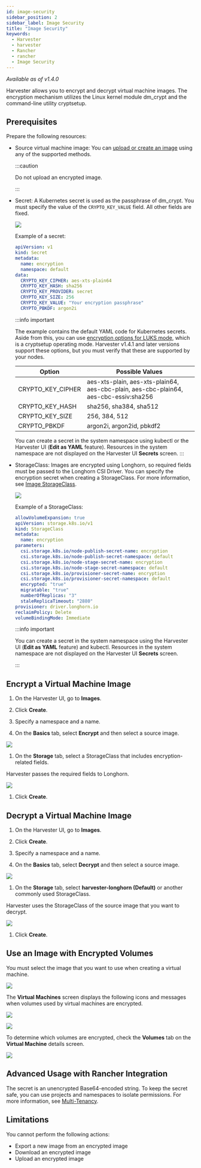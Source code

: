 ```yaml
---
id: image-security
sidebar_position: 2
sidebar_label: Image Security
title: "Image Security"
keywords:
  - Harvester
  - harvester
  - Rancher
  - rancher
  - Image Security
---
```


<head>
  <link rel="canonical" href="https://docs.harvesterhci.io/v1.5/image/image-security"/>
</head>

_Available as of v1.4.0_

Harvester allows you to encrypt and decrypt virtual machine images. The encryption mechanism utilizes the Linux kernel module dm_crypt and the command-line utility cryptsetup.

## Prerequisites

Prepare the following resources:

- Source virtual machine image: You can [upload or create an image](./upload-image) using any of the supported methods.

  :::caution

  Do not upload an encrypted image.

  :::

- Secret: A Kubernetes secret is used as the passphrase of dm_crypt. You must specify the value of the `CRYPTO_KEY_VALUE` field. All other fields are fixed.

  ![](/img/v1.4/image/create-encryption-used-secret.png)

  Example of a secret:

  ```yaml
  apiVersion: v1
  kind: Secret
  metadata:
    name: encryption
    namespace: default
  data:
    CRYPTO_KEY_CIPHER: aes-xts-plain64
    CRYPTO_KEY_HASH: sha256
    CRYPTO_KEY_PROVIDER: secret
    CRYPTO_KEY_SIZE: 256
    CRYPTO_KEY_VALUE: "Your encryption passphrase"
    CRYPTO_PBKDF: argon2i
  ```

  :::info important

  The example contains the default YAML code for Kubernetes secrets. Aside from this, you can use [encryption options for LUKS mode](https://wiki.archlinux.org/title/Dm-crypt/Device_encryption#Encryption_options_for_LUKS_mode), which is a cryptsetup operating mode. Harvester v1.4.1 and later versions support these options, but you must verify that these are supported by your nodes.

  | Option | Possible Values |
  | --- | --- |
  | CRYPTO_KEY_CIPHER | aes-xts-plain, aes-xts-plain64, aes-cbc-plain, aes-cbc-plain64, aes-cbc-essiv:sha256 |
  | CRYPTO_KEY_HASH | sha256, sha384, sha512 |
  | CRYPTO_KEY_SIZE | 256, 384, 512 |
  | CRYPTO_PBKDF | argon2i, argon2id, pbkdf2 |

  You can create a secret in the system namespace using kubectl or the Harvester UI (**Edit as YAML** feature). Resources in the system namespace are not displayed on the Harvester UI **Secrets** screen.
  :::

- StorageClass: Images are encrypted using Longhorn, so required fields must be passed to the Longhorn CSI Driver. You can specify the encryption secret when creating a StorageClass. For more information, see [Image StorageClass](./upload-image#image-storageclass). 

  ![](/img/v1.4/image/create-storage-class.png)

  Example of a StorageClass:

  ```yaml
  allowVolumeExpansion: true
  apiVersion: storage.k8s.io/v1
  kind: StorageClass
  metadata:
    name: encryption
  parameters:
    csi.storage.k8s.io/node-publish-secret-name: encryption
    csi.storage.k8s.io/node-publish-secret-namespace: default
    csi.storage.k8s.io/node-stage-secret-name: encryption
    csi.storage.k8s.io/node-stage-secret-namespace: default
    csi.storage.k8s.io/provisioner-secret-name: encryption
    csi.storage.k8s.io/provisioner-secret-namespace: default
    encrypted: "true"
    migratable: "true"
    numberOfReplicas: "3"
    staleReplicaTimeout: "2880"
  provisioner: driver.longhorn.io
  reclaimPolicy: Delete
  volumeBindingMode: Immediate
  ```

  :::info important

  You can create a secret in the system namespace using the Harvester UI (**Edit as YAML** feature) and kubectl. Resources in the system namespace are not displayed on the Harvester UI **Secrets** screen.

  :::

## Encrypt a Virtual Machine Image

1. On the Harvester UI, go to **Images**.

1. Click **Create**.

1. Specify a namespace and a name.

1. On the **Basics** tab, select **Encrypt** and then select a source image.

  ![](/img/v1.4/image/create-encrypted-image.png)

1. On the **Storage** tab, select a StorageClass that includes encryption-related fields. 

  Harvester passes the required fields to Longhorn.

  ![](/img/v1.4/image/select-encryption-storage-class.png)

1. Click **Create**.

## Decrypt a Virtual Machine Image

1. On the Harvester UI, go to **Images**.

1. Click **Create**.

1. Specify a namespace and a name.

1. On the **Basics** tab, select **Decrypt** and then select a source image.

  ![](/img/v1.4/image/create-decrypted-image.png)

1. On the **Storage** tab, select **harvester-longhorn (Default)** or another commonly used StorageClass.

  Harvester uses the StorageClass of the source image that you want to decrypt.

  ![](/img/v1.4/image/select-normal-storage-class.png)

1. Click **Create**.

## Use an Image with Encrypted Volumes

You must select the image that you want to use when creating a virtual machine.

![](/img/v1.4/image/create.png)

The **Virtual Machines** screen displays the following icons and messages when volumes used by virtual machines are encrypted.

![](/img/v1.4/image/case1.png)

![](/img/v1.4/image/case2.png)

To determine which volumes are encrypted, check the **Volumes** tab on the **Virtual Machine** details screen.

![](/img/v1.4/image/volume-detail.png)

## Advanced Usage with Rancher Integration

The secret is an unencrypted Base64-encoded string. To keep the secret safe, you can use projects and namespaces to isolate permissions. For more information, see [Multi-Tenancy](../rancher/virtualization-management#multi-tenancy).

## Limitations

You cannot perform the following actions:

- Export a new image from an encrypted image
- Download an encrypted image
- Upload an encrypted image